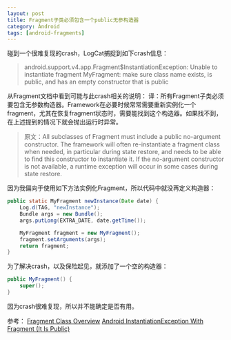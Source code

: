 ```yaml
---
layout: post
title: Fragment子类必须包含一个public无参构造器
category: Android
tags: [android-fragments]
---
```


碰到一个很难复现的crash，LogCat捕捉到如下crash信息：

> android.support.v4.app.Fragment$InstantiationException: Unable to instantiate fragment MyFragment: make sure class name exists, is public, and has an empty constructor that is public

从Fragment文档中看到可能与此crash相关的说明：
译：所有Fragment子类必须要包含无参数构造器。Framework在必要时候常常需要重新实例化一个fragment，尤其在恢复fragment状态时，需要能找到这个构造器。如果找不到，在上述提到的情况下就会抛出运行时异常。

> 原文：All subclasses of Fragment must include a public no-argument constructor. The framework will often re-instantiate a fragment class when needed, in particular during state restore, and needs to be able to find this constructor to instantiate it. If the no-argument constructor is not available, a runtime exception will occur in some cases during state restore.

因为我偏向于使用如下方法实例化Fragment，所以代码中就没再定义构造器：

```java
public static MyFragment newInstance(Date date) {
    Log.d(TAG, "newInstance");
    Bundle args = new Bundle();
    args.putLong(EXTRA_DATE, date.getTime());

    MyFragment fragment = new MyFragment();
    fragment.setArguments(args);
    return fragment;
}
```

为了解决crash，以及保险起见，就添加了一个空的构造器：

<!-- more -->

```java
public MyFragment() {
    super();
}
```

因为crash很难复现，所以并不能确定是否有用。

参考：
[Fragment Class Overview](https://developer.android.com/intl/zh-cn/reference/android/app/Fragment.html)
[Android InstantiationException With Fragment (It Is Public)](http://stackoverflow.com/questions/14031110/android-instantiationexception-with-fragment-it-is-public)
